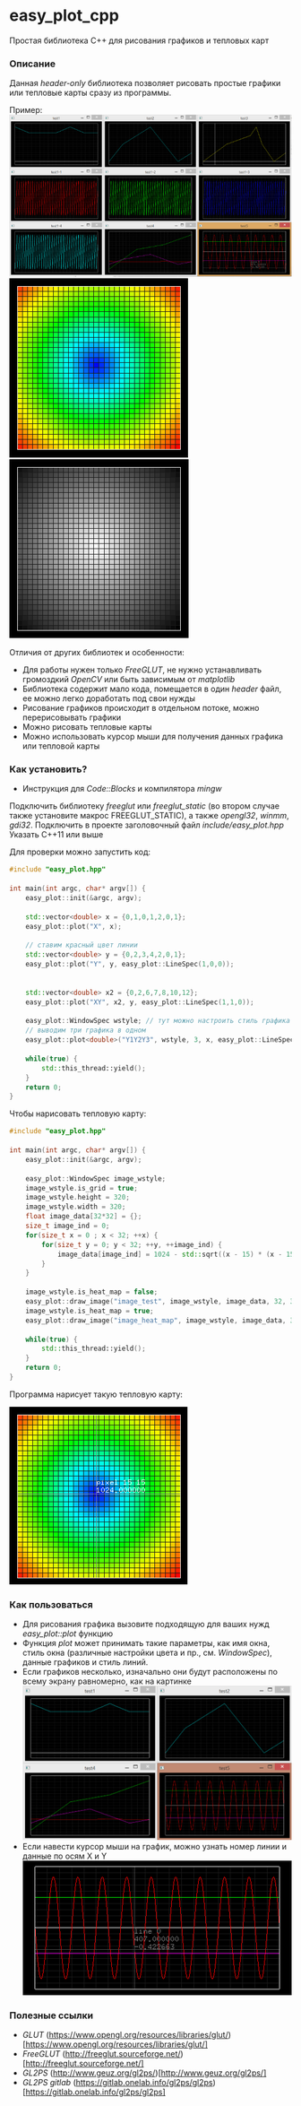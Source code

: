 # easy_plot_cpp
Простая библиотека C++ для рисования графиков и тепловых карт

### Описание

Данная *header-only* библиотека позволяет рисовать простые графики или тепловые карты сразу из программы.

Пример:
![example_0 example](img/example_0.png)
![example_heat_map](img/example_heat_map.png)![example_monochrome_image](img/example_monochrome_image.png)

Отличия от других библиотек и особенности:

* Для работы нужен только *FreeGLUT*, не нужно устанавливать громоздкий *OpenCV* или быть зависимым от *matplotlib*
* Библиотека содержит мало кода, помещается в один *header* файл, ее можно легко доработать под свои нужды
* Рисование графиков происходит в отдельном потоке, можно перерисовывать графики
* Можно рисовать тепловые карты
* Можно использовать курсор мыши для получения данных графика или тепловой карты

### Как установить?

* Инструкция для *Code::Blocks* и компилятора *mingw*

Подключить библиотеку *freeglut* или *freeglut_static* (во втором случае также установите макрос FREEGLUT_STATIC), а также *opengl32*, *winmm*, *gdi32*. 
Подключить в проекте заголовочный файл *include/easy_plot.hpp*
Указать С++11 или выше

Для проверки можно запустить код:

```C++
#include "easy_plot.hpp"

int main(int argc, char* argv[]) {
    easy_plot::init(&argc, argv);
	
    std::vector<double> x = {0,1,0,1,2,0,1};
    easy_plot::plot("X", x);

    // ставим красный цвет линии
    std::vector<double> y = {0,2,3,4,2,0,1};
    easy_plot::plot("Y", y, easy_plot::LineSpec(1,0,0));

	
    std::vector<double> x2 = {0,2,6,7,8,10,12};
    easy_plot::plot("XY", x2, y, easy_plot::LineSpec(1,1,0));

    easy_plot::WindowSpec wstyle; // тут можно настроить стиль графика (цвет фона и пр.)
    // выводим три графика в одном
    easy_plot::plot<double>("Y1Y2Y3", wstyle, 3, x, easy_plot::LineSpec(1,0,0), x2, easy_plot::LineSpec(1,0,1), y,     easy_plot::LineSpec(0,1,0));

    while(true) {
        std::this_thread::yield();
    }
    return 0;
}
```

Чтобы нарисовать тепловую карту:

```C++
#include "easy_plot.hpp"

int main(int argc, char* argv[]) {
    easy_plot::init(&argc, argv);
	
    easy_plot::WindowSpec image_wstyle;
    image_wstyle.is_grid = true;
    image_wstyle.height = 320;
    image_wstyle.width = 320;
    float image_data[32*32] = {};
    size_t image_ind = 0;
    for(size_t x = 0 ; x < 32; ++x) {
        for(size_t y = 0; y < 32; ++y, ++image_ind) {
            image_data[image_ind] = 1024 - std::sqrt((x - 15) * (x - 15) + (y - 15) * (y - 15));
        }
    }

    image_wstyle.is_heat_map = false;
    easy_plot::draw_image("image_test", image_wstyle, image_data, 32, 32);
    image_wstyle.is_heat_map = true;
    easy_plot::draw_image("image_heat_map", image_wstyle, image_data, 32, 32);

    while(true) {
        std::this_thread::yield();
    }
    return 0;
}
```

Программа нарисует такую тепловую карту:

![example_heat_map](img/example_heat_map_2.png)

### Как пользоваться

* Для рисования графика вызовите подходящую для ваших нужд *easy_plot::plot* функцию
* Функция *plot* может принимать такие параметры, как имя окна, стиль окна (различные настройки цвета и пр., см. *WindowSpec*), данные графиков и стиль линий. 
* Если графиков несколько, изначально они будут расположены по всему экрану равномерно, как на картинке
![example_1 example1](img/example_1.png)
* Если навести курсор мыши на график, можно узнать номер линии и данные по осям X и Y
![example_2 example2](img/example_2.png)
### Полезные ссылки

* *GLUT* (https://www.opengl.org/resources/libraries/glut/)[https://www.opengl.org/resources/libraries/glut/]
* *FreeGLUT* (http://freeglut.sourceforge.net/)[http://freeglut.sourceforge.net/]
* *GL2PS* (http://www.geuz.org/gl2ps/)[http://www.geuz.org/gl2ps/]
* *GL2PS gitlab* (https://gitlab.onelab.info/gl2ps/gl2ps)[https://gitlab.onelab.info/gl2ps/gl2ps]
